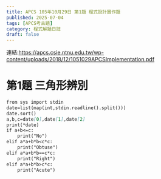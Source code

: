 ```yaml
---
title: APCS 105年10月29日 第1題 程式設計實作題 
published: 2025-07-04
tags: [APCS考古題]
category: 程式解題日誌
draft: false
---
```

連結:https://apcs.csie.ntnu.edu.tw/wp-content/uploads/2018/12/1051029APCSImplementation.pdf
# 第1題  三角形辨別 
```markdown
from sys import stdin
date=list(map(int,stdin.readline().split()))
date.sort()
a,b,c=date[0],date[1],date[2]
print(*date)
if a+b<=c:
    print("No")
elif a*a+b*b<c*c:
    print("Obtuse")
elif a*a+b*b==c*c:
    print("Right")
elif a*a+b*b>c*c:
    print("Acute")


```
